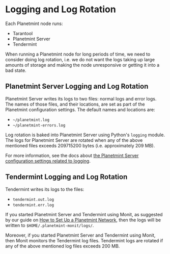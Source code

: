 <!---
Copyright © 2020 Interplanetary Database Association e.V.,
Planetmint and IPDB software contributors.
SPDX-License-Identifier: (Apache-2.0 AND CC-BY-4.0)
Code is Apache-2.0 and docs are CC-BY-4.0
--->

# Logging and Log Rotation

Each Planetmint node runs:

- Tarantool
- Planetmint Server
- Tendermint

When running a Planetmint node for long periods
of time, we need to consider doing log rotation, i.e. we do not want the logs taking
up large amounts of storage and making the node unresponsive or getting it into a bad state.


## Planetmint Server Logging and Log Rotation

Planetmint Server writes its logs to two files: normal logs and error logs. The names of those files, and their locations, are set as part of the Planetmint configuration settings. The default names and locations are:

- `~/planetmint.log`
- `~/planetmint-errors.log`

Log rotation is baked into Planetmint Server using Python's `logging` module. The logs for Planetmint Server are rotated when any of the above mentioned files exceeds 209715200 bytes (i.e. approximately 209 MB).

For more information, see the docs about [the Planetmint Server configuration settings related to logging](../../installation/node-setup/configuration#log).

## Tendermint Logging and Log Rotation

Tendermint writes its logs to the files:

- `tendermint.out.log`
- `tendermint.err.log`

If you started Planetmint Server and Tendermint using Monit, as suggested by our guide on
[How to Set Up a Planetmint Network](../network-setup/network-setup),
then the logs will be written to `$HOME/.planetmint-monit/logs/`.

Moreover, if you started Planetmint Server and Tendermint using Monit,
then Monit monitors the Tendermint log files.
Tendermint logs are rotated if any of the above mentioned log files exceeds 200 MB.
